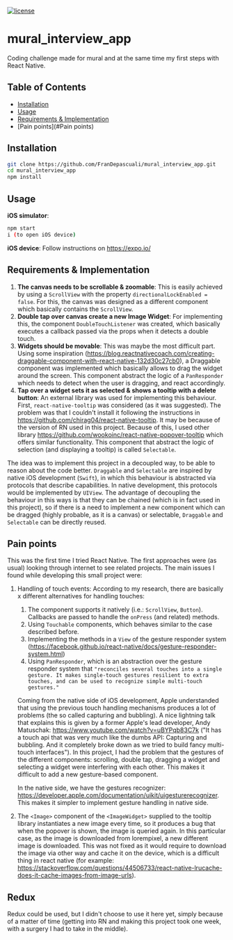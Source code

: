 [![license](https://img.shields.io/github/license/mashape/apistatus.svg)](https://opensource.org/licenses/MIT)

# mural_interview_app

Coding challenge made for mural and at the same time my first steps with React Native.

## Table of Contents
  * [Installation](#installation)
  * [Usage](#usage)
  * [Requirements & Implementation](#requirements--implementation)
  * [Pain points](#Pain points)

## Installation
```sh
git clone https://github.com/FranDepascuali/mural_interview_app.git
cd mural_interview_app
npm install
```

## Usage
**iOS simulator**:
```sh
npm start
i (to open iOS device)
```

**iOS device**:
Follow instructions on https://expo.io/

## Requirements & Implementation

1. **The canvas needs to be scrollable & zoomable**: This is easily achieved by using a `ScrollView` with the property `directionalLockEnabled = false`. For this, the canvas was designed as a different component which basically contains the `ScrollView`.
2. **Double tap over canvas create a new Image Widget**: For implementing this, the component `DoubleTouchListener` was created, which basically executes a callback passed via the props when it detects a double touch.
3. **Widgets should be movable**: This was maybe the most difficult part. Using some inspiration (https://blog.reactnativecoach.com/creating-draggable-component-with-react-native-132d30c27cb0), a Draggable component was implemented which basically allows to drag the widget around the screen. This component abstract the logic of a `PanResponder` which needs to detect when the user is dragging, and react accordingly.
4. **Tap over a widget sets it as selected & shows a tooltip with a delete button**: An external library was used for implementing this behaviour. First, `react-native-tooltip` was considered (as it was suggested). The problem was that I couldn't install it following the instructions in https://github.com/chirag04/react-native-tooltip. It may be because of the version of RN used in this project. Because of this, I used other library https://github.com/wookoinc/react-native-popover-tooltip which offers similar functionality. This component that abstract the logic of selection (and displaying a tooltip) is called `Selectable`.

The idea was to implement this project in a decoupled way, to be able to reason about the code better. `Draggable` and `Selectable` are inspired by native iOS development (`Swift`), in which this behaviour is abstracted via protocols that describe capabilities. In native development, this protocols would be implemented by `UIView`. The advantage of decoupling the behaviour in this ways is that they can be chained (which is in fact used in this project), so if there is a need to implement a new component which can be dragged (highly probable, as it is a canvas) or selectable, `Draggable` and `Selectable` can be directly reused.

## Pain points
This was the first time I tried React Native. The first approaches were (as usual) looking through internet to see related projects. The main issues I found while developing this small project were:

1. Handling of touch events: According to my research, there are basically x different alternatives for handling touches:
    1. The component supports it natively (i.e.: `ScrollView`, `Button`). Callbacks are passed to handle the `onPress` (and related) methods.
    2. Using `Touchable` components, which behaves similar to the case described before.
    3. Implementing the methods in a `View` of the gesture responder system (https://facebook.github.io/react-native/docs/gesture-responder-system.html)
    4. Using `PanResponder`, which is an abstraction over the gesture responder system that `"reconciles several touches into a single gesture. It makes single-touch gestures resilient to extra touches, and can be used to recognize simple multi-touch gestures."`

    Coming from the native side of iOS development, Apple understanded that using the previous touch handling mechanisms produces a lot of problems (the so called capturing and bubbling). A nice lightning talk that explains this is given by a former Apple's lead developer, Andy Matuschak: https://www.youtube.com/watch?v=uBYPqb83C7k ("It has a touch api that was very much like the dumbs API: Capturing and bubbling. And it completely broke down as we tried to build fancy multi-touch interfaces"). In this project, I had the problem that the gestures of the different components: scrolling, double tap, dragging a widget and selecting a widget were interfering with each other. This makes it difficult to add a new gesture-based component. 

    In the native side, we have the gestures recognizer: https://developer.apple.com/documentation/uikit/uigesturerecognizer. This makes it simpler to implement gesture handling in native side.

2. The `<Image>` component of the `<ImageWidget>` supplied to the tooltip library instantiates a new image every time, so it produces a bug that when the popover is shown, the image is queried again. In this particular case, as the image is downloaded from lorempixel, a new different image is downloaded. This was not fixed as it would require to download the image via other way and cache it on the device, which is a difficult thing in react native (for example: https://stackoverflow.com/questions/44506733/react-native-lrucache-does-it-cache-images-from-image-urls). 


## Redux
Redux could be used, but I didn't choose to use it here yet, simply because of a matter of time (getting into RN and making this project took one week, with a surgery I had to take in the middle).
